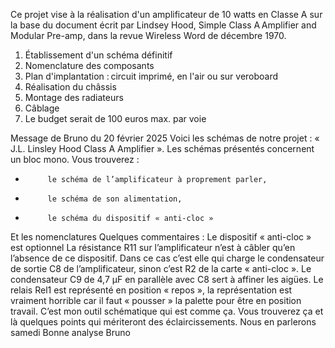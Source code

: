 Ce projet vise à la réalisation d'un amplificateur de 10 watts en Classe A sur la base du document écrit par Lindsey Hood, Simple Class A Amplifier and Modular Pre-amp, dans la revue 
Wireless Word de décembre 1970.
1) Établissement d'un schéma définitif
2) Nomenclature des composants
3) Plan d'implantation : circuit imprimé, en l'air ou sur veroboard
4) Réalisation du châssis
5) Montage des radiateurs
6) Câblage
7) Le budget serait de 100 euros max. par voie
   
 Message de Bruno du 20 février 2025
Voici les schémas de notre projet : « J.L. Linsley Hood Class A Amplifier ».
Les schémas présentés concernent un bloc mono.
Vous trouverez :
-          le schéma de l’amplificateur à proprement parler,
-          le schéma de son alimentation,
-          le schéma du dispositif « anti-cloc »
Et les nomenclatures
Quelques commentaires :
Le dispositif « anti-cloc » est optionnel
La résistance R11 sur l’amplificateur n’est à câbler qu’en l’absence de ce dispositif. Dans ce cas c’est elle qui charge le condensateur de sortie C8 de l’amplificateur, sinon c’est R2 de la carte « anti-cloc ».
Le condensateur C9 de 4,7 µF en parallèle avec C8 sert à affiner les aigües.
Le relais Rel1 est représenté en position « repos », la représentation est vraiment horrible car il faut « pousser » la palette pour être en position travail. C’est mon outil schématique qui est comme ça.
Vous trouverez ça et là quelques points qui mériteront des éclaircissements. Nous en parlerons samedi
Bonne analyse
Bruno
